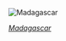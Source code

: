 
![Madagascar](https://www.gstatic.com/prettyearth/assets/full/6015.jpg)

*[Madagascar](https://www.google.com/maps/@-15.950972,45.550776,16z/data=!3m1!1e3)*

